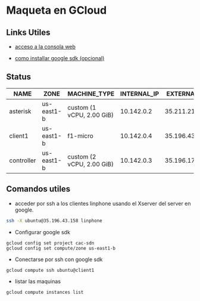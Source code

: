 # Maqueta en GCloud

## Links Utiles

- [acceso a la consola web](https://console.cloud.google.com/home/dashboard?project=cac-sdn)

- [como installar google sdk (opcional)](https://cloud.google.com/sdk/install)

## Status

| NAME       | ZONE       | MACHINE_TYPE              | INTERNAL_IP | EXTERNAL_IP   | STATUS  | USER     |
| ---------- | ---------- | ------------------------- | ----------- | ------------- | ------- | -------- |
| asterisk   | us-east1-b | custom (1 vCPU, 2.00 GiB) | 10.142.0.2  | 35.211.219.55 | RUNNING | asterisk |
| client1    | us-east1-b | f1-micro                  | 10.142.0.4  | 35.196.43.158 | RUNNING | ubuntu   |
| controller | us-east1-b | custom (2 vCPU, 2.00 GiB) | 10.142.0.3  | 35.196.178.40 | RUNNING | ubuntu   |

## Comandos utiles

- acceder por ssh a los clientes linphone usando el Xserver del server en google.

```bash
ssh -X ubuntu@35.196.43.158 linphone
```

- Configurar google sdk

```
gcloud config set project cac-sdn
gcloud config set compute/zone us-east1-b
```

- Conectarse por ssh con google sdk

```
gcloud compute ssh ubuntu@client1
```

- listar las maquinas

```
gcloud compute instances list
```
